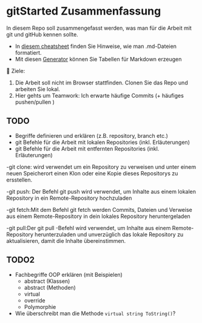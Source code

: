 # gitStarted Zusammenfassung
In diesem Repo soll zusammengefasst werden, was man für die Arbeit mit git und gitHub kennen sollte.
- In [diesem cheatsheet](https://github.com/adam-p/markdown-here/wiki/Markdown-Cheatsheet) finden Sie Hinweise, wie man .md-Dateien formatiert.
- Mit diesen [Generator](https://www.tablesgenerator.com/markdown_tables) können Sie Tabellen für Markdown erzeugen

:dart: Ziele:
1. Die Arbeit soll nicht im Browser stattfinden. Clonen Sie das Repo und arbeiten Sie lokal.
1. Hier gehts um Teamwork: Ich erwarte häufige Commits (+ häufiges pushen/pullen )

## TODO
- Begriffe definieren und erklären (z.B. repository, branch etc.)
- git Befehle für die Arbeit mit lokalen Repositories (inkl. Erläuterungen)
- git Befehle für die Arbeit mit entfernten Repositories (inkl. Erläuterungen)


-git clone: wird verwendet um ein Repository zu verweisen und 
 unter einem neuen Speicherort einen Klon oder eine Kopie dieses Repositorys zu ersstellen.

-git push: Der Befehl git push wird verwendet, um Inhalte aus einem lokalen Repository in ein Remote-Repository hochzuladen

-git fetch:Mit dem Befehl git fetch werden Commits, Dateien und Verweise
    aus einem Remote-Repository in dein lokales Repository heruntergeladen

-git pull:Der git pull -Befehl wird verwendet, um Inhalte aus einem Remote-Repository herunterzuladen und unverzüglich das lokale
 Repository zu aktualisieren, damit die Inhalte übereinstimmen.




## TODO2
- Fachbegriffe OOP erklären (mit Beispielen)
  - abstract (Klassen)
  - abstract (Methoden)
  - virtual
  - override
  - Polymorphie
- Wie überschreibt man die Methode `virtual string ToString()`?
